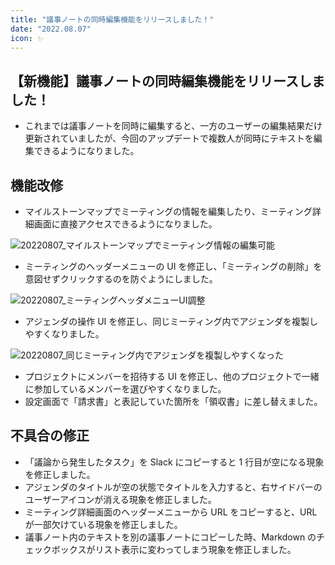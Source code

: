 ```yaml
---
title: "議事ノートの同時編集機能をリリースしました！"
date: "2022.08.07"
icon: ✨
---
```


## 【新機能】議事ノートの同時編集機能をリリースしました！

- これまでは議事ノートを同時に編集すると、一方のユーザーの編集結果だけ更新されていましたが、今回のアップデートで複数人が同時にテキストを編集できるようになりました。

## 機能改修

- マイルストーンマップでミーティングの情報を編集したり、ミーティング詳細画面に直接アクセスできるようになりました。

![20220807_マイルストーンマップでミーティング情報の編集可能](https://user-images.githubusercontent.com/92074639/183339313-e27ce3fb-b321-4a04-a1d7-212f93036550.png)

- ミーティングのヘッダーメニューの UI を修正し、「ミーティングの削除」を意図せずクリックするのを防ぐようにしました。

![20220807_ミーティングヘッダメニューUI調整](https://user-images.githubusercontent.com/92074639/183339363-379a57f7-5ceb-4305-85d1-8391203c64a0.png)

- アジェンダの操作 UI を修正し、同じミーティング内でアジェンダを複製しやすくなりました。

![20220807_同じミーティング内でアジェンダを複製しやすくなった](https://user-images.githubusercontent.com/92074639/183339439-c4671215-f4ec-4069-bb4b-05db6ff9c462.png)

- プロジェクトにメンバーを招待する UI を修正し、他のプロジェクトで一緒に参加しているメンバーを選びやすくなりました。
- 設定画面で「請求書」と表記していた箇所を「領収書」に差し替えました。

## 不具合の修正

- 「議論から発生したタスク」を Slack にコピーすると 1 行目が空になる現象を修正しました。
- アジェンダのタイトルが空の状態でタイトルを入力すると、右サイドバーのユーザーアイコンが消える現象を修正しました。
- ミーティング詳細画面のヘッダーメニューから URL をコピーすると、URL が一部欠けている現象を修正しました。
- 議事ノート内のテキストを別の議事ノートにコピーした時、Markdown のチェックボックスがリスト表示に変わってしまう現象を修正しました。
